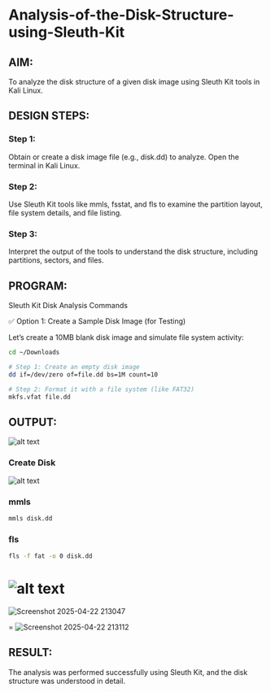 # Analysis-of-the-Disk-Structure-using-Sleuth-Kit
## AIM:
To analyze the disk structure of a given disk image using Sleuth Kit tools in Kali Linux.

## DESIGN STEPS:
### Step 1:
Obtain or create a disk image file (e.g., disk.dd) to analyze. Open the terminal in Kali Linux.

### Step 2:
Use Sleuth Kit tools like mmls, fsstat, and fls to examine the partition layout, file system details, and file listing.

### Step 3:
Interpret the output of the tools to understand the disk structure, including partitions, sectors, and files.

## PROGRAM:
Sleuth Kit Disk Analysis Commands

✅ Option 1: Create a Sample Disk Image (for Testing)

Let’s create a 10MB blank disk image and simulate file system activity:

```bash
cd ~/Downloads

# Step 1: Create an empty disk image
dd if=/dev/zero of=file.dd bs=1M count=10

# Step 2: Format it with a file system (like FAT32)
mkfs.vfat file.dd
```

## OUTPUT:

![alt text](IMG1.png)

### Create Disk

![alt text](IMG2.png)

### mmls 
```bash
mmls disk.dd
```
### fls
```bash
fls -f fat -o 0 disk.dd
```


![alt text](IMG3.png)
=
![Screenshot 2025-04-22 213047](https://github.com/user-attachments/assets/1b511c16-8981-4cff-9497-61d839ff4d4a)

=
![Screenshot 2025-04-22 213112](https://github.com/user-attachments/assets/c409c4fa-1669-4cb7-a96c-1f614905f07f)

## RESULT:
The analysis was performed successfully using Sleuth Kit, and the disk structure was understood in detail.
